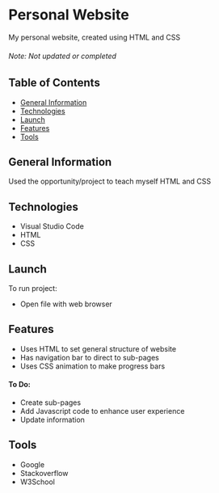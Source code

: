 # Personal Website
My personal website, created using HTML and CSS
###### Note: Not updated or completed

## Table of Contents
* [General Information](#General-Information)
* [Technologies](#technologies)
* [Launch](#launch)
* [Features](#features)
* [Tools](#tools)

## General Information
Used the opportunity/project to teach myself HTML and CSS

## Technologies
* Visual Studio Code
* HTML
* CSS

## Launch
To run project:
* Open file with web browser

## Features
* Uses HTML to set general structure of website
* Has navigation bar to direct to sub-pages
* Uses CSS animation to make progress bars

#### To Do:
* Create sub-pages
* Add Javascript code to enhance user experience
* Update information

## Tools
* Google
* Stackoverflow
* W3School
